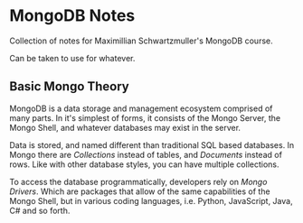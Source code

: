 # MongoDB Notes

Collection of notes for Maximillian Schwartzmuller's MongoDB course.

Can be taken to use for whatever.

## Basic Mongo Theory

MongoDB is a data storage and management ecosystem comprised of many parts. In it's simplest of forms, it consists of the Mongo Server, the Mongo Shell, and whatever databases may exist in the server.

Data is stored, and named different than traditional SQL based databases. In Mongo there are _Collections_ instead of tables, and _Documents_ instead of rows. Like with other database styles, you can have multiple collections.

To access the database programmatically, developers rely on _Mongo Drivers_. Which are packages that allow of the same capabilities of the Mongo Shell, but in various coding languages, i.e. Python, JavaScript, Java, C# and so forth.
